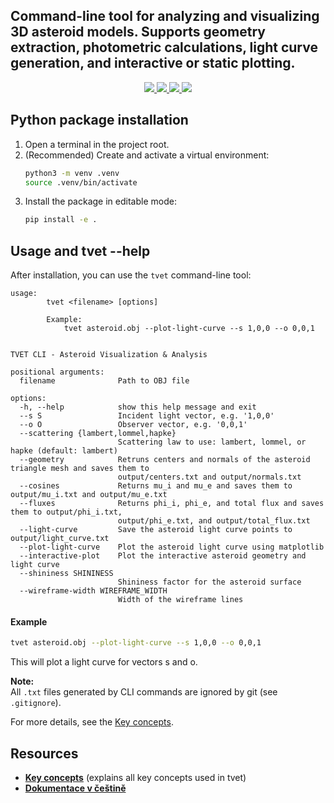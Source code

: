 ## Command-line tool for analyzing and visualizing 3D asteroid models. Supports geometry extraction, photometric calculations, light curve generation, and interactive or static plotting.

<div align="center">
  <a href="https://github.com/scraptechguy/tvet/actions">
    <img src="https://github.com/scraptechguy/tvet/actions/workflows/python-package.yml/badge.svg">
  </a>
  <a href="https://github.com/scraptechguy/tvet/graphs/contributors">
    <img src="https://img.shields.io/github/contributors/scraptechguy/tvet">
  </a>
  <a href="https://github.com/scraptechguy/tvet/issues">
    <img src="https://img.shields.io/github/issues/scraptechguy/tvet">
  </a>
  <a href="https://github.com/scraptechguy/tvet/pulls">
    <img src="https://img.shields.io/github/issues-pr/scraptechguy/tvet">
  </a>
</div>

## Python package installation

1. Open a terminal in the project root.
2. (Recommended) Create and activate a virtual environment:
   ```bash
   python3 -m venv .venv
   source .venv/bin/activate
   ```
3. Install the package in editable mode:
   ```bash
   pip install -e .
   ```

## Usage and tvet --help

After installation, you can use the `tvet` command-line tool:

```
usage: 
        tvet <filename> [options]

        Example:
            tvet asteroid.obj --plot-light-curve --s 1,0,0 --o 0,0,1
        

TVET CLI - Asteroid Visualization & Analysis

positional arguments:
  filename              Path to OBJ file

options:
  -h, --help            show this help message and exit
  --s S                 Incident light vector, e.g. '1,0,0'
  --o O                 Observer vector, e.g. '0,0,1'
  --scattering {lambert,lommel,hapke}
                        Scattering law to use: lambert, lommel, or hapke (default: lambert)
  --geometry            Retruns centers and normals of the asteroid triangle mesh and saves them to
                        output/centers.txt and output/normals.txt
  --cosines             Returns mu_i and mu_e and saves them to output/mu_i.txt and output/mu_e.txt
  --fluxes              Returns phi_i, phi_e, and total flux and saves them to output/phi_i.txt,
                        output/phi_e.txt, and output/total_flux.txt
  --light-curve         Save the asteroid light curve points to output/light_curve.txt
  --plot-light-curve    Plot the asteroid light curve using matplotlib
  --interactive-plot    Plot the interactive asteroid geometry and light curve
  --shininess SHININESS
                        Shininess factor for the asteroid surface
  --wireframe-width WIREFRAME_WIDTH
                        Width of the wireframe lines
```

#### Example

```bash
tvet asteroid.obj --plot-light-curve --s 1,0,0 --o 0,0,1
```

This will plot a light curve for vectors s and o. 

**Note:**  
All `.txt` files generated by CLI commands are ignored by git (see `.gitignore`).

For more details, see the [Key concepts](https://github.com/scraptechguy/tvet/blob/main/docs/CONCEPTS.md).

## Resources

+ <b><a href="https://github.com/scraptechguy/tvet/blob/main/docs/CONCEPTS.md">Key concepts</a></b> (explains all key concepts used in tvet)
+ <b><a href="https://sirrah.troja.mff.cuni.cz/~mira/tmp/diplomky/Broz_2024.pdf">Dokumentace v češtině</a></b>